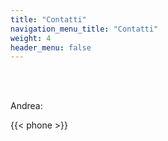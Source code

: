 ```yaml
---
title: "Contatti"
navigation_menu_title: "Contatti"
weight: 4
header_menu: false
---
```

<br/><br/>

Andrea: 


{{< phone >}}
